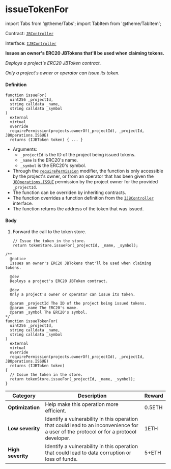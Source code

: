 # issueTokenFor

import Tabs from '@theme/Tabs';
import TabItem from '@theme/TabItem';

Contract: [`JBController`](/protocol/api/contracts/or-controllers/jbcontroller/README.md)​‌

Interface: [`IJBController`](/protocol/api/interfaces/ijbcontroller.md)

<Tabs>
<TabItem value="Step by step" label="Step by step">

**Issues an owner's ERC20 JBTokens that'll be used when claiming tokens.**

_Deploys a project's ERC20 JBToken contract._

_Only a project's owner or operator can issue its token._

#### Definition

```
function issueFor(
  uint256 _projectId,
  string calldata _name,
  string calldata _symbol
)
  external
  virtual
  override
  requirePermission(projects.ownerOf(_projectId), _projectId, JBOperations.ISSUE)
  returns (IJBToken token) { ... }
```

* Arguments:
  * `_projectId` is the ID of the project being issued tokens.
  * `_name` is the ERC20's name.
  * `_symbol` is the ERC20's symbol.
* Through the [`requirePermission`](/protocol/api/contracts/or-abstract/jboperatable/modifiers/requirepermission.md) modifier, the function is only accessible by the project's owner, or from an operator that has been given the [`JBOperations.ISSUE`](/protocol/api/libraries/jboperations.md) permission by the project owner for the provided `_projectId`.
* The function can be overriden by inheriting contracts.
* The function overrides a function definition from the [`IJBController`](/protocol/api/interfaces/ijbcontroller.md) interface.
* The function returns the address of the token that was issued.

#### Body

1.  Forward the call to the token store.

    ```
    // Issue the token in the store.
    return tokenStore.issueFor(_projectId, _name, _symbol);
    ```

</TabItem>

<TabItem value="Code" label="Code">

```
/**
  @notice
  Issues an owner's ERC20 JBTokens that'll be used when claiming tokens.

  @dev
  Deploys a project's ERC20 JBToken contract.

  @dev
  Only a project's owner or operator can issue its token.

  @param _projectId The ID of the project being issued tokens.
  @param _name The ERC20's name.
  @param _symbol The ERC20's symbol.
*/
function issueTokenFor(
  uint256 _projectId,
  string calldata _name,
  string calldata _symbol
)
  external
  virtual
  override
  requirePermission(projects.ownerOf(_projectId), _projectId, JBOperations.ISSUE)
  returns (IJBToken token)
{
  // Issue the token in the store.
  return tokenStore.issueFor(_projectId, _name, _symbol);
}
```

</TabItem>

<TabItem value="Bug bounty" label="Bug bounty">

| Category          | Description                                                                                                                            | Reward |
| ----------------- | -------------------------------------------------------------------------------------------------------------------------------------- | ------ |
| **Optimization**  | Help make this operation more efficient.                                                                                               | 0.5ETH |
| **Low severity**  | Identify a vulnerability in this operation that could lead to an inconvenience for a user of the protocol or for a protocol developer. | 1ETH   |
| **High severity** | Identify a vulnerability in this operation that could lead to data corruption or loss of funds.                                        | 5+ETH  |

</TabItem>
</Tabs>
